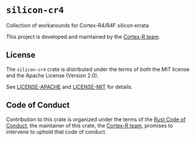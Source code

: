 # `silicon-cr4`

Collection of workarounds for Cortex-R4/R4F silicon errata

This project is developed and maintained by the [Cortex-R team][team].

## License

The `silicon-cr4` crate is distributed under the terms of both the MIT license and
the Apache License (Version 2.0).

See [LICENSE-APACHE](LICENSE-APACHE) and [LICENSE-MIT](LICENSE-MIT) for details.

## Code of Conduct

Contribution to this crate is organized under the terms of the [Rust Code of
Conduct][CoC], the maintainer of this crate, the [Cortex-R team][team], promises
to intervene to uphold that code of conduct.

[CoC]: CODE_OF_CONDUCT.md
[team]: https://github.com/rust-embedded/wg#the-cortex-r-team

